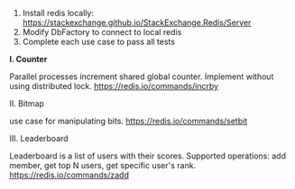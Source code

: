 ﻿1. Install redis locally: https://stackexchange.github.io/StackExchange.Redis/Server
2. Modify DbFactory to connect to local redis
3. Complete each use case to pass all tests


**I. Counter**

Parallel processes increment shared global counter. Implement without using distributed lock.
https://redis.io/commands/incrby

II. Bitmap

use case for manipulating bits. 
https://redis.io/commands/setbit

III. Leaderboard

Leaderboard is a list of users with their scores. Supported operations: add member, get top N users, get specific user's rank.
https://redis.io/commands/zadd

